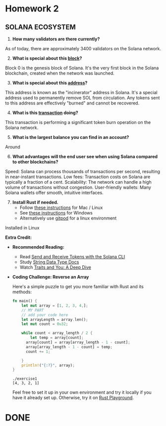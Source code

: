 # Homework 2

## SOLANA ECOSYSTEM

1. **How many validators are there currently?**

As of today, there are approximately 3400 validators on the Solana network.

2. **What is special about this [block](https://explorer.solana.com/block/0)?**

Block 0 is the genesis block of Solana. It's the very first block in the Solana blockchain, created when the network was launched.

3. **What is special about this [address](https://explorer.solana.com/address/1nc1nerator11111111111111111111111111111111)?**

This address is known as the "incinerator" address in Solana. It's a special address used to permanently remove SOL from circulation. Any tokens sent to this address are effectively "burned" and cannot be recovered.

4. **What is this [transaction](https://explorer.solana.com/tx/45pGoC4Rr3fJ1TKrsiRkhHRbdUeX7633XAGVec6XzVdpRbzQgHhe6ZC6Uq164MPWtiqMg7wCkC6Wy3jy2BqsDEKf) doing?**

This transaction is performing a significant token burn operation on the Solana network.

5. **What is the largest balance you can find in an account?**

Around 

6. **What advantages will the end user see when using Solana compared to other blockchains?**

Speed: Solana can process thousands of transactions per second, resulting in near-instant transactions.
Low fees: Transaction costs on Solana are typically a fraction of a cent.
Scalability: The network can handle a high volume of transactions without congestion.
User-friendly wallets: Many Solana wallets offer smooth, intuitive interfaces.


7. **Install Rust if needed.**
   - Follow [these instructions](https://www.rust-lang.org/tools/install) for Mac / Linux
   - See [these instructions](https://forge.rust-lang.org/infra/other-installation-methods.html) for Windows
   - Alternatively use [gitpod](https://gitpod.io/#/https://github.com/ExtropyIO/SolanaBootcamp) for a linux environment

Installed in Linux 

**Extra Credit:**

- **Recommended Reading:**
  - Read [Send and Receive Tokens with the Solana CLI](https://docs.solanalabs.com/cli/examples/transfer-tokens)
  - Study [String Data Type Docs](https://doc.rust-lang.org/std/string/struct.String.html)
  - Watch [Traits and You: A Deep Dive](https://youtu.be/grU-4u0Okto?si=JwF8lO8_8O-oSdI6)

- **Coding Challenge: Reverse an Array**

  Here's a simple puzzle to get you more familiar with Rust and its methods:

  ```rust
  fn main() {
      let mut array = [1, 2, 3, 4,];
      // MY PART
      // add your code here 
      let arrayLength = array.len();
      let mut count = 0u32;

      while count < array_length / 2 {
          let temp = array[count];
        array[count] = array[array_length - 1 - count];
        array[array_length - 1 - count] = temp;
        count += 1;

      }
      println!("{:?}", array);
  }
  ```

  ```cli
  ./exercise1
  [4, 3, 2, 1]
  ```

  Feel free to set it up in your own environment and try it locally if you have it already set up. Otherwise, try it on [Rust Playground](https://play.rust-lang.org/?version=stable&mode=debug&edition=2021&gist=02b1fd45e606bf3d4963df84ca766aae).

# DONE
